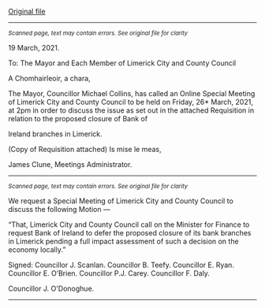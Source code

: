 [Original file](https://www.limerick.ie/sites/default/files/media/documents/2022-08/Agenda%20Special%20Meeting%2026.03.2021_0.pdf)

---
*<small>Scanned page, text may contain errors. See original file for clarity</small>*  

19 March, 2021.

To: The Mayor and Each Member of Limerick City and County Council

A Chomhairleoir, a chara,

The Mayor, Councillor Michael Collins, has called an Online Special Meeting of Limerick City
and County Council to be held on Friday, 26* March, 2021, at 2pm in order to discuss the
issue as set out in the attached Requisition in relation to the proposed closure of Bank of

Ireland branches in Limerick.

(Copy of Requisition attached)
Is mise le meas,

James Clune,
Meetings Administrator.


---
*<small>Scanned page, text may contain errors. See original file for clarity</small>*  

We request a Special Meeting of Limerick City and County Council to discuss
the following Motion —

“That, Limerick City and County Council call on the Minister for Finance to
request Bank of Ireland to defer the proposed closure of its bank branches in
Limerick pending a full impact assessment of such a decision on the economy
locally.”

Signed: Councillor J. Scanlan.
Councillor B. Teefy.
Councillor E. Ryan.
Councillor E. O’Brien.
Councillor P.J. Carey.
Councillor F. Daly.

Councillor J. O'Donoghue.


---
